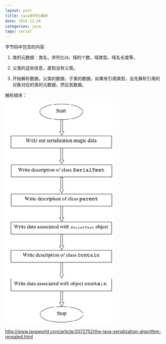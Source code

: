 ```yaml
---
layout: post
title: java序列化解析
date: 2015-12-26
categories: java
tags: serial
---
```


字节码中包含的内容

1.  类的元数据：类名，序列化id，域的个数，域类型，域名长度等，

2.  父类的这些信息，直到没有父类。

3.  开始解析数据，父类的数据，子类的数据，如果有引用类型，会先解析引用的对象对应的类的元数据，然后其数据。

解析顺序：

![serial](/images/java/serial.png)

<http://www.javaworld.com/article/2072752/the-java-serialization-algorithm-revealed.html>
